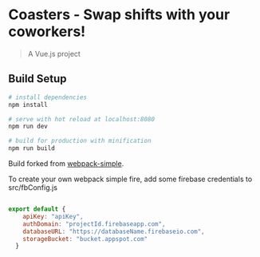 # Coasters - Swap shifts with your coworkers!

> A Vue.js project

## Build Setup

``` bash
# install dependencies
npm install

# serve with hot reload at localhost:8080
npm run dev

# build for production with minification
npm run build
```

Build forked from [webpack-simple](https://github.com/vuejs-templates/webpack-simple).

To create your own webpack simple fire, add some firebase credentials to src/fbConfig.js

```javascript

export default {
    apiKey: "apiKey",
    authDomain: "projectId.firebaseapp.com",
    databaseURL: "https://databaseName.firebaseio.com",
    storageBucket: "bucket.appspot.com"
  }

```
